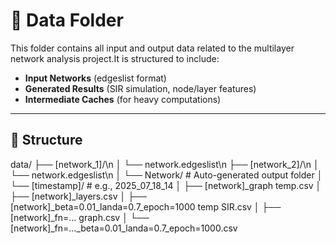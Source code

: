 # 📁 Data Folder

This folder contains all input and output data related to the multilayer network analysis project.It is structured to include:

- **Input Networks** (edgeslist format)
- **Generated Results** (SIR simulation, node/layer features)
- **Intermediate Caches** (for heavy computations)

---

## 📂 Structure


data/
├── [network_1]/\n
│   └── network.edgeslist\n
├── [network_2]/\n
│   └── network.edgeslist\n
│	└── Network/              # Auto-generated output folder
│	   └── [timestamp]/       # e.g., 2025_07_18_14
│	       ├── [network]_graph temp.csv
│	       ├── [network]_layers.csv
│	       ├── [network]_beta=0.01_landa=0.7_epoch=1000 temp SIR.csv
│	       ├── [network]_fn=... graph.csv
│	       └── [network]_fn=..._beta=0.01_landa=0.7_epoch=1000.csv
